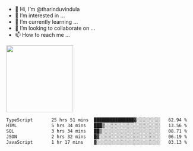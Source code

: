 - 👋 Hi, I’m @tharinduvindula
- 👀 I’m interested in ...
- 🌱 I’m currently learning ...
- 💞️ I’m looking to collaborate on ...
- 📫 How to reach me ...

<!---
tharinduvindula/tharinduvindula is a ✨ special ✨ repository because its `README.md` (this file) appears on your GitHub profile.
You can click the Preview link to take a look at your changes.
--->

<img height="180em" src="https://github-readme-stats.vercel.app/api?username=tharinduvindula&show_icons=true&hide_border=false&&count_private=true&include_all_commits=true" />


<!--START_SECTION:waka-->

```txt
TypeScript       25 hrs 51 mins  ███████████████▓░░░░░░░░░   62.94 %
HTML             5 hrs 34 mins   ███▒░░░░░░░░░░░░░░░░░░░░░   13.56 %
SQL              3 hrs 34 mins   ██▒░░░░░░░░░░░░░░░░░░░░░░   08.71 %
JSON             2 hrs 32 mins   █▓░░░░░░░░░░░░░░░░░░░░░░░   06.19 %
JavaScript       1 hr 17 mins    ▓░░░░░░░░░░░░░░░░░░░░░░░░   03.13 %
```

<!--END_SECTION:waka-->
